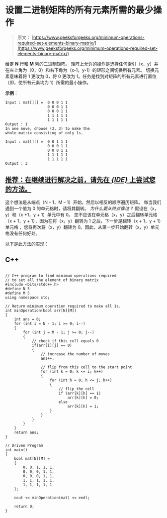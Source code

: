 # 设置二进制矩阵的所有元素所需的最少操作

> 原文： [https://www.geeksforgeeks.org/minimum-operations-required-set-elements-binary-matrix/](https://www.geeksforgeeks.org/minimum-operations-required-set-elements-binary-matrix/)

给定 **N** 行和 **M** 列的二进制矩阵。 矩阵上允许的操作是选择任何索引（x，y）并在左上角为（0，0）和右下角为（x-1，y-1）的矩形之间切换所有元素。 切换元素意味着将 1 更改为 0，将 0 更改为 1。任务是找到对矩阵的所有元素进行置位（即，使所有元素均为 1）所需的最小操作。

**示例**：

```
Input : mat[][] =  0 0 0 1 1
                   0 0 0 1 1
                   0 0 0 1 1
                   1 1 1 1 1
                   1 1 1 1 1
Output : 1
In one move, choose (3, 3) to make the
whole matrix consisting of only 1s.

Input : mat[][] =  0 0 1 1 1
                   0 0 0 1 1
                   0 0 0 1 1
                   1 1 1 1 1
                   1 1 1 1 1
Output : 3

```

## [推荐：在继续进行解决之前，请先在 ***<u>{IDE}</u>*** 上尝试您的方法。](https://ide.geeksforgeeks.org/)

这个想法是从端点（N – 1，M – 1）开始，然后以相反的顺序遍历矩阵。 每当我们遇到一个值为 0 的单元格时，请将其翻转。
*为什么要从终点穿过？*
假设在（x，y）和（x +1，y + 1）单元中有 0。 您不应该在单元格（x，y）之后翻转单元格（x + 1，y + 1），因为在将（x，y）翻转为 1 之后，下一步是翻转（x + 1，y + 1）单元格 ，您将再次将（x，y）翻转为 0。因此，从第一步开始翻转（x，y）单元格没有任何好处。

以下是此方法的实现：

## C++ 

```

// C++ program to find minimum operations required 
// to set all the element of binary matrix 
#include <bits/stdc++.h> 
#define N 5 
#define M 5 
using namespace std; 

// Return minimum operation required to make all 1s. 
int minOperation(bool arr[N][M]) 
{ 
    int ans = 0; 
    for (int i = N - 1; i >= 0; i--) 
    { 
        for (int j = M - 1; j >= 0; j--) 
        { 
            // check if this cell equals 0 
            if(arr[i][j] == 0) 
            { 
                // increase the number of moves 
                ans++; 

                // flip from this cell to the start point 
                for (int k = 0; k <= i; k++) 
                { 
                    for (int h = 0; h <= j; h++) 
                    { 
                        // flip the cell 
                        if (arr[k][h] == 1) 
                            arr[k][h] = 0; 
                        else
                            arr[k][h] = 1; 
                    } 
                } 
            } 
        } 
    } 
    return ans; 
} 

// Driven Program 
int main() 
{ 
    bool mat[N][M] = 
    { 
        0, 0, 1, 1, 1, 
        0, 0, 0, 1, 1, 
        0, 0, 0, 1, 1, 
        1, 1, 1, 1, 1, 
        1, 1, 1, 1, 1 
    }; 

    cout << minOperation(mat) << endl; 

    return 0; 
} 

```